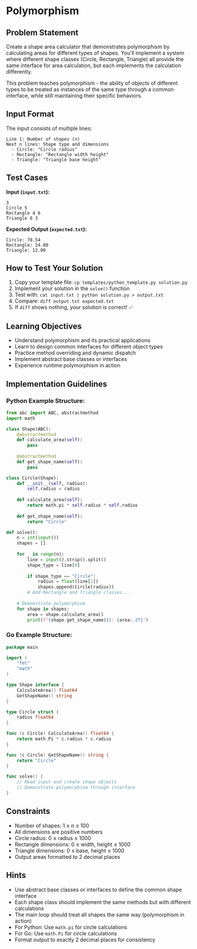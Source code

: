 # Polymorphism

## Problem Statement

Create a shape area calculator that demonstrates polymorphism by calculating areas for different types of shapes. You'll implement a system where different shape classes (Circle, Rectangle, Triangle) all provide the same interface for area calculation, but each implements the calculation differently.

This problem teaches polymorphism - the ability of objects of different types to be treated as instances of the same type through a common interface, while still maintaining their specific behaviors.

## Input Format

The input consists of multiple lines:
```
Line 1: Number of shapes (n)
Next n lines: Shape type and dimensions
  - Circle: "Circle radius"
  - Rectangle: "Rectangle width height"  
  - Triangle: "Triangle base height"
```

## Test Cases
**Input (`input.txt`):**
```
3
Circle 5
Rectangle 4 6
Triangle 8 3
```

**Expected Output (`expected.txt`):**
```
Circle: 78.54
Rectangle: 24.00
Triangle: 12.00
```

## How to Test Your Solution
1. Copy your template file: `cp templates/python_template.py solution.py`
2. Implement your solution in the `solve()` function
3. Test with: `cat input.txt | python solution.py > output.txt`
4. Compare: `diff output.txt expected.txt`
5. If `diff` shows nothing, your solution is correct! ✅

## Learning Objectives
- Understand polymorphism and its practical applications
- Learn to design common interfaces for different object types
- Practice method overriding and dynamic dispatch
- Implement abstract base classes or interfaces
- Experience runtime polymorphism in action

## Implementation Guidelines

### Python Example Structure:
```python
from abc import ABC, abstractmethod
import math

class Shape(ABC):
    @abstractmethod
    def calculate_area(self):
        pass
    
    @abstractmethod
    def get_shape_name(self):
        pass

class Circle(Shape):
    def __init__(self, radius):
        self.radius = radius
    
    def calculate_area(self):
        return math.pi * self.radius * self.radius
    
    def get_shape_name(self):
        return "Circle"

def solve():
    n = int(input())
    shapes = []
    
    for _ in range(n):
        line = input().strip().split()
        shape_type = line[0]
        
        if shape_type == "Circle":
            radius = float(line[1])
            shapes.append(Circle(radius))
        # Add Rectangle and Triangle classes...
    
    # Demonstrate polymorphism
    for shape in shapes:
        area = shape.calculate_area()
        print(f"{shape.get_shape_name()}: {area:.2f}")
```

### Go Example Structure:
```go
package main

import (
    "fmt"
    "math"
)

type Shape interface {
    CalculateArea() float64
    GetShapeName() string
}

type Circle struct {
    radius float64
}

func (c Circle) CalculateArea() float64 {
    return math.Pi * c.radius * c.radius
}

func (c Circle) GetShapeName() string {
    return "Circle"
}

func solve() {
    // Read input and create shape objects
    // Demonstrate polymorphism through interface
}
```

## Constraints
- Number of shapes: 1 ≤ n ≤ 100
- All dimensions are positive numbers
- Circle radius: 0 ≤ radius ≤ 1000
- Rectangle dimensions: 0 ≤ width, height ≤ 1000
- Triangle dimensions: 0 ≤ base, height ≤ 1000
- Output areas formatted to 2 decimal places

## Hints
- Use abstract base classes or interfaces to define the common shape interface
- Each shape class should implement the same methods but with different calculations
- The main loop should treat all shapes the same way (polymorphism in action)
- For Python: Use `math.pi` for circle calculations
- For Go: Use `math.Pi` for circle calculations
- Format output to exactly 2 decimal places for consistency
